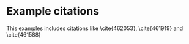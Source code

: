 # Example citations
This examples includes citations like \cite{462053}, \cite{461919} and \cite{461588}